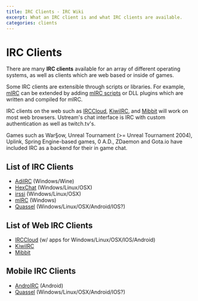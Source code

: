 ```yaml
---
title: IRC Clients - IRC Wiki
excerpt: What an IRC client is and what IRC clients are available.
categories: clients
---
```

# IRC Clients
There are many **IRC clients** available for an array of different operating systems, as well as clients which are web based or inside of games.

Some IRC clients are extensible through scripts or libraries. For example, [mIRC](/wiki/client/mirc) can be extended by adding [mIRC scripts](/wiki/client/mirc#Scripting) or DLL plugins which are written and compiled for mIRC.

IRC clients on the web such as [IRCCloud](/wiki/client/irccloud), [KiwiIRC](/wiki/client/kiwiirc), and [Mibbit](/wiki/client/mibbit) will work on most web browsers. Ustream's chat interface is IRC with custom authentication as well as twitch.tv's.

Games such as War§ow, Unreal Tournament (>= Unreal Tournament 2004), Uplink, Spring Engine-based games, 0 A.D., ZDaemon and Gota.io have included IRC as a backend for their in game chat.

## List of IRC Clients
* [AdiIRC](/wiki/client/adiirc) (Windows/Wine)
* [HexChat](/wiki/client/hexchat) (Windows/Linux/OSX)
* [irssi](/wiki/client/irssi) (Windows/Linux/OSX)
* [mIRC](/wiki/client/mirc) (Windows)
* [Quassel](/wiki/client/quassel-client) (Windows/Linux/OSX/Android/IOS?)

## List of Web IRC Clients
* [IRCCloud](/wiki/client/irccloud) (w/ apps for Windows/Linux/OSX/IOS/Android)
* [KiwiIRC](/wiki/client/kiwiirc)
* [Mibbit](/wiki/client/mibbit)

## Mobile IRC Clients
* [AndroIRC](/wiki/client/androirc) (Android)
* [Quassel](/wiki/client/quassel-client) (Windows/Linux/OSX/Android/IOS?)